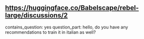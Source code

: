 ## https://huggingface.co/Babelscape/rebel-large/discussions/2

contains_question: yes
question_part: hello, do you have any recommendations to train it in italian as well?